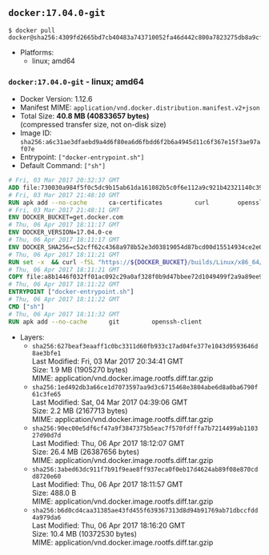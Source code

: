 ## `docker:17.04.0-git`

```console
$ docker pull docker@sha256:4309fd2665bd7cb40483a743710052fa46d442c800a7823275db8a9cf3717923
```

-	Platforms:
	-	linux; amd64

### `docker:17.04.0-git` - linux; amd64

-	Docker Version: 1.12.6
-	Manifest MIME: `application/vnd.docker.distribution.manifest.v2+json`
-	Total Size: **40.8 MB (40833657 bytes)**  
	(compressed transfer size, not on-disk size)
-	Image ID: `sha256:a6c31ae3dfaebd9a4d6f80ea6d6fbdd6f2b6a4945d11c6f367e15f3ae97af07e`
-	Entrypoint: `["docker-entrypoint.sh"]`
-	Default Command: `["sh"]`

```dockerfile
# Fri, 03 Mar 2017 20:32:37 GMT
ADD file:730030a984f5f0c5dc9b15ab61da161082b5c0f6e112a9c921b42321140c3927 in / 
# Fri, 03 Mar 2017 21:48:10 GMT
RUN apk add --no-cache 		ca-certificates 		curl 		openssl
# Fri, 03 Mar 2017 21:48:11 GMT
ENV DOCKER_BUCKET=get.docker.com
# Thu, 06 Apr 2017 18:11:17 GMT
ENV DOCKER_VERSION=17.04.0-ce
# Thu, 06 Apr 2017 18:11:17 GMT
ENV DOCKER_SHA256=c52cff62c4368a978b52e3d03819054d87bcd00d15514934ce2e0e09b99dd100
# Thu, 06 Apr 2017 18:11:21 GMT
RUN set -x 	&& curl -fSL "https://${DOCKER_BUCKET}/builds/Linux/x86_64/docker-${DOCKER_VERSION}.tgz" -o docker.tgz 	&& echo "${DOCKER_SHA256} *docker.tgz" | sha256sum -c - 	&& tar -xzvf docker.tgz 	&& mv docker/* /usr/local/bin/ 	&& rmdir docker 	&& rm docker.tgz 	&& docker -v
# Thu, 06 Apr 2017 18:11:21 GMT
COPY file:a8b1446f032ff01ac092c29a0af328f0b9d47bbee72d1049499f2a9a89ee988a in /usr/local/bin/ 
# Thu, 06 Apr 2017 18:11:22 GMT
ENTRYPOINT ["docker-entrypoint.sh"]
# Thu, 06 Apr 2017 18:11:22 GMT
CMD ["sh"]
# Thu, 06 Apr 2017 18:11:32 GMT
RUN apk add --no-cache 		git 		openssh-client
```

-	Layers:
	-	`sha256:627beaf3eaaff1c0bc3311d60fb933c17ad04fe377e1043d9593646d8ae3bfe1`  
		Last Modified: Fri, 03 Mar 2017 20:34:41 GMT  
		Size: 1.9 MB (1905270 bytes)  
		MIME: application/vnd.docker.image.rootfs.diff.tar.gzip
	-	`sha256:1ed492db3a66ce1d7073597aa9d3c6715468e3804abe6d8a0ba6790f61c3fe65`  
		Last Modified: Sat, 04 Mar 2017 04:39:06 GMT  
		Size: 2.2 MB (2167713 bytes)  
		MIME: application/vnd.docker.image.rootfs.diff.tar.gzip
	-	`sha256:90ec00e5df6cf47a9f3847375b5eac7f570fdfffa7b7214499ab110327d90d7d`  
		Last Modified: Thu, 06 Apr 2017 18:12:07 GMT  
		Size: 26.4 MB (26387656 bytes)  
		MIME: application/vnd.docker.image.rootfs.diff.tar.gzip
	-	`sha256:3abed63dc911f7b91f9eae8ff937eca0f0eb17d4624ab89f08e870cdd8720e60`  
		Last Modified: Thu, 06 Apr 2017 18:11:57 GMT  
		Size: 488.0 B  
		MIME: application/vnd.docker.image.rootfs.diff.tar.gzip
	-	`sha256:b6d0cd4caa31385ae43fd455f639367313d8d94b91769ab71dbccfdd4a979da6`  
		Last Modified: Thu, 06 Apr 2017 18:16:20 GMT  
		Size: 10.4 MB (10372530 bytes)  
		MIME: application/vnd.docker.image.rootfs.diff.tar.gzip
